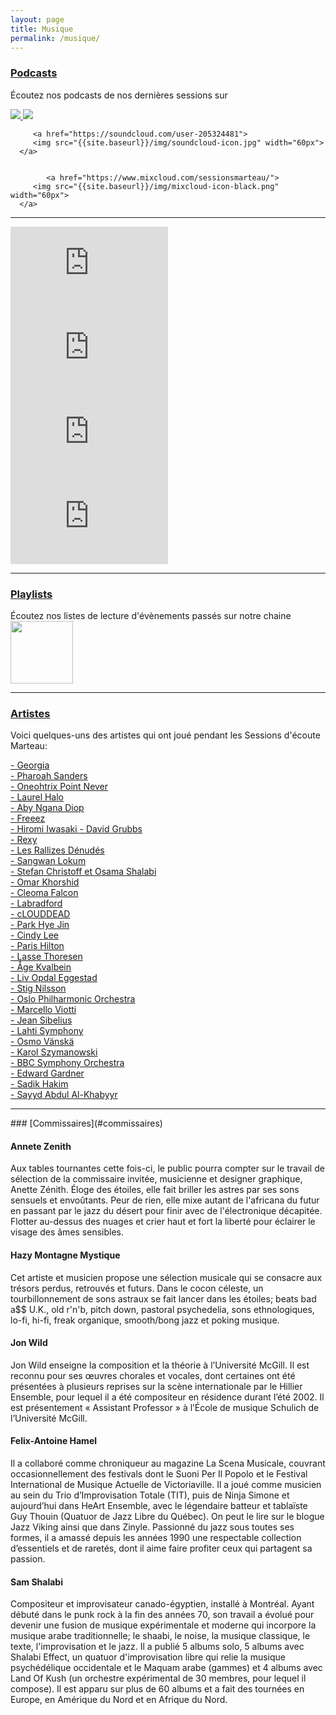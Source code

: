 ```yaml
---
layout: page
title: Musique
permalink: /musique/
---
```


### [Podcasts](#podcasts)

Écoutez nos podcasts de nos dernières sessions sur 

<div class="center-no-div">
        <a href="https://open.spotify.com/show/5s9gyhSxPMB0c1bxfOZXIY">
            <img src="{{site.baseurl}}/img/assets/spotify-podcast-badge-wht-blk-165x40.svg">
        </a>
        
<a href="https://podcasts.apple.com/ca/podcast/sessions-d%C3%A9coute-marteau/id1468357088?mt=2&app=podcast&at=10l6Xd">
          <img src="{{site.baseurl}}/img/assets/FR_Apple_Podcasts_Listen_Badge_RGB.svg">
        </a>
        
     
         <a href="https://soundcloud.com/user-205324481">
         <img src="{{site.baseurl}}/img/soundcloud-icon.jpg" width="60px">
      </a>
        
        
            <a href="https://www.mixcloud.com/sessionsmarteau/">
         <img src="{{site.baseurl}}/img/mixcloud-icon-black.png" width="60px">
      </a>
           
</div>

<hr>

<iframe src="https://embed.iono.fm/epi/723598?quality=high" width="50%" height="135" frameborder="0"><a href="https://iono.fm/e/723598">Content hosted by iono.fm</a></iframe>


<iframe src="https://embed.iono.fm/epi/723591?quality=high" width="50%" height="135" frameborder="0"><a href="https://iono.fm/e/723591">Content hosted by iono.fm</a></iframe>


<iframe src="https://embed.iono.fm/epi/699906?quality=high" width="50%" height="135" frameborder="0"><a href="https://iono.fm/e/699906">Content hosted by iono.fm</a></iframe>


<iframe src="https://embed.iono.fm/epi/699907?quality=high" width="50%" height="135" frameborder="0"><a href="https://iono.fm/e/699907">Content hosted by iono.fm</a></iframe>


<hr>

### [Playlists](#playlists)

Écoutez nos listes de lecture d'évènements passés sur notre chaine <a href="https://www.youtube.com/channel/UCZ7GBitv_YHK0unwcTaEIVA">
            <img src="{{site.baseurl}}/img/assets/yt_logo_mono_dark.png" width="100px">
        </a>
<hr>


### [Artistes](#artistes)

Voici quelques-uns des artistes qui ont joué pendant les Sessions d'écoute Marteau:

<a href="http://paltoflats.com/release/georgia-all-kind-music/" target="_blank">- Georgia
</a>  
<a href="http://www.pharoahsanders.com" target="_blank">- Pharoah Sanders
</a>  
<a href="http://www.pointnever.com/" target="_blank">- Oneohtrix Point Never
</a>  
<a href="https://www.laurelhalo.com/" target="_blank">- Laurel Halo 
</a>  
<a href="https://www.awesometapes.com/aby-ngana-diop-liital/" target="_blank">- Aby Ngana Diop
</a>  
<a href="https://www.discogs.com/release/1401371" target="_blank">- Freeez
</a>  
<a href="http://www.hiroring.com/" target="_blank">- Hiromi Iwasaki
</a>
<a href="https://www.dragcity.com/artists/david-grubbs" target="_blank">- David Grubbs
</a>  
<a href="ttps://www.discogs.com/fr/Rexy-Running-Out-Of-Time/release/1865284" target="_blank">- Rexy
</a>  
<a href="https://www.allmusic.com/artist/les-rallizes-d%C3%A9nud%C3%A9s-mn0001890518/biography" target="_blank">- Les Rallizes Dénudés
</a>
<br>
<a href="https://rateyourmusic.com/release/comp/various-artists/molam-thai-country-groove-from-isan/" target="_blank">- Sangwan Lokum
</a>
<br>
<a href="https://howlarts.net/rodina" target="_blank">- Stefan Christoff et Osama Shalabi 
</a>
<br>
<a href="https://www.discogs.com/artist/1068981-Omar-Khorshid" target="_blank">- Omar Khorshid
</a>
<br>
<a href="https://musicrising.tulane.edu/discover/people/breaux-cleoma-falcon/" target="_blank">- Cleoma Falcon
</a>
<br>
<a href="https://www.brainwashed.com/labradford/" target="_blank">- Labradford
</a>
<br>
<a href="http://mushrecords.com/artist/cLOUDDEAD.php" target="_blank">- cLOUDDEAD
</a>
<br>
<a href="https://www.residentadvisor.net/dj/parkhyejin/" target="_blank">- Park Hye Jin
</a>
<br>
<a href="http://cindyleeberryhill.com/" target="_blank">- Cindy Lee
</a>
<br>
<a href="http://www.parishilton.com/" target="_blank">- Paris Hilton
</a>
<br>
<a href="http://www.lassethoresen.com/" target="_blank">- Lasse Thoresen
</a>
<br>
<a href="https://www.discogs.com/artist/530202-Aage-Kvalbein" target="_blank">- Åge Kvalbein
</a>
<br>
<a href="https://rateyourmusic.com/artist/liv_opdal_eggestad" target="_blank">- Liv Opdal Eggestad
</a>
<br>
<a href="https://rateyourmusic.com/artist/stig_nilsson_f1" target="_blank">- Stig Nilsson
</a>
<br>
<a href="https://ofo.no/en/" target="_blank">- Oslo Philharmonic Orchestra
</a>
<br>
<a href="https://rateyourmusic.com/artist/marcello_viotti" target="_blank">- Marcello Viotti
</a>
<br>
<a href="https://www.allmusic.com/artist/jean-sibelius-mn0000690353/biography" target="_blank">- Jean Sibelius
</a>
<br>
<a href="https://www.sinfonialahti.fi/orchestra/?lang=en" target="_blank">- Lahti Symphony
</a>
<br>
<a href="https://www.hyperion-records.co.uk/a.asp?a=A93&name=vanska" target="_blank">- Osmo Vänskä
</a>
<br>
<a href="https://polishmusic.usc.edu/research/composers/karol-szymanowski/" target="_blank">- Karol Szymanowski
</a>
<br>
<a href="https://www.bbc.co.uk/symphonyorchestra" target="_blank">- BBC Symphony Orchestra
</a>
<br>
<a href="https://www.askonasholt.com/artists/edward-gardner/" target="_blank">- Edward Gardner
</a>
<br>
<a href="https://www.discogs.com/fr/artist/480264-Sadik-Hakim" target="_blank">- Sadik Hakim
</a>
<br>
<a href="https://www.thecanadianencyclopedia.ca/en/article/al-hajj-sayyd-abdul-al-khabyyr-emc" target="_blank">- Sayyd Abdul Al-Khabyyr
</a>
<br>
<hr>
### [Commissaires](#commissaires)

#### Annete Zenith
Aux tables tournantes cette fois-ci, le public pourra compter sur le travail de sélection de la commissaire invitée, musicienne et designer graphique, Anette Zénith. Éloge des étoiles, elle fait briller les astres par ses sons sensuels et envoûtants. Peur de rien, elle mixe autant de l'africana du futur en passant par le jazz du désert pour finir avec de l'électronique décapitée. Flotter au-dessus des nuages et crier haut et fort la liberté pour éclairer le visage des âmes sensibles.

#### Hazy Montagne Mystique
Cet artiste et musicien propose une sélection musicale qui se consacre aux trésors perdus, retrouvés et futurs. Dans le cocon céleste, un tourbillonnement de sons astraux se fait lancer dans les étoiles; beats bad a$$ U.K., old r'n'b, pitch down, pastoral psychedelia, sons ethnologiques, lo-fi, hi-fi, freak organique, smooth/bong jazz et poking musique.

#### Jon Wild
Jon Wild enseigne la composition et la théorie à l’Université McGill. Il est reconnu pour ses œuvres chorales et vocales, dont certaines ont été présentées à plusieurs reprises sur la scène internationale par le Hillier Ensemble, pour lequel il a été compositeur en résidence durant l’été 2002. Il est présentement « Assistant Professor » à l’École de musique Schulich de l’Université McGill.

#### Felix-Antoine Hamel
Il a collaboré comme chroniqueur au magazine La Scena Musicale, couvrant occasionnellement des festivals dont le Suoni Per Il Popolo et le Festival International de Musique Actuelle de Victoriaville. Il a joué comme musicien au sein du Trio d’Improvisation Totale (TIT), puis de Ninja Simone et aujourd’hui dans HeArt Ensemble, avec le légendaire batteur et tablaïste Guy Thouin (Quatuor de Jazz Libre du Québec). On peut le lire sur le blogue Jazz Viking ainsi que dans Zinyle. Passionné du jazz sous toutes ses formes, il a amassé depuis les années 1990 une respectable collection d’essentiels et de raretés, dont il aime faire profiter ceux qui partagent sa passion.

#### Sam Shalabi
Compositeur et improvisateur canado-égyptien, installé à Montréal. Ayant débuté dans le punk rock à la fin des années 70, son travail a évolué pour devenir une fusion de musique expérimentale et moderne qui incorpore la musique arabe traditionnelle; le shaabi, le noise, la musique classique, le texte, l'improvisation et le jazz. Il a publié 5 albums solo, 5 albums avec Shalabi Effect, un quatuor d'improvisation libre qui relie la musique psychédélique occidentale et le Maquam arabe (gammes) et 4 albums avec Land Of Kush (un orchestre expérimental de 30 membres, pour lequel il compose). Il est apparu sur plus de 60 albums et a fait des tournées en Europe, en Amérique du Nord et en Afrique du Nord.
